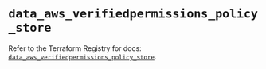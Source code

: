 # `data_aws_verifiedpermissions_policy_store`

Refer to the Terraform Registry for docs: [`data_aws_verifiedpermissions_policy_store`](https://registry.terraform.io/providers/hashicorp/aws/6.6.0/docs/data-sources/verifiedpermissions_policy_store).
